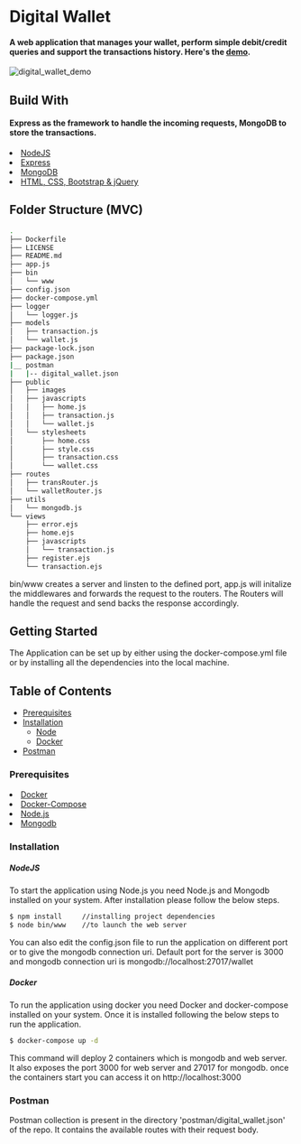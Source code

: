 # Digital Wallet 
#### A web application that manages your wallet, perform simple debit/credit queries and support the transactions history. Here's the [demo](https://drive.google.com/file/d/1Ebdr35sQH43C9cfFKmuwSYrwVDvgBskt/view?usp=sharing).

![digital_wallet_demo](https://user-images.githubusercontent.com/53873845/133300713-b2c04107-9bb7-42a3-b281-4cb3af218153.gif)

## Build With
#### Express as the framework to handle the incoming requests, MongoDB to store the transactions. 

<li><a href="https://nodejs.org/">NodeJS </l></a>
<li><a href="https://expressjs.com/">Express </l></a>
<li><a href="https://www.mongodb.com/">MongoDB </l></a>
<li><a href="https://getbootstrap.com/"> HTML, CSS, Bootstrap & jQuery</li></a>

## Folder Structure (MVC)
```bash
.
├── Dockerfile
├── LICENSE
├── README.md
├── app.js
├── bin
│   └── www
├── config.json
├── docker-compose.yml
├── logger
│   └── logger.js
├── models
│   ├── transaction.js
│   └── wallet.js
├── package-lock.json
├── package.json
|__ postman
|   |-- digital_wallet.json
├── public
│   ├── images
│   ├── javascripts
│   │   ├── home.js
│   │   ├── transaction.js
│   │   └── wallet.js
│   └── stylesheets
│       ├── home.css
│       ├── style.css
│       ├── transaction.css
│       └── wallet.css
├── routes
│   ├── transRouter.js
│   └── walletRouter.js
├── utils
│   └── mongodb.js
└── views
    ├── error.ejs
    ├── home.ejs
    ├── javascripts
    │   └── transaction.js
    ├── register.ejs
    └── transaction.ejs
```
bin/www creates a server and linsten to the defined port, app.js will initalize the middlewares and forwards the request to the routers. The Routers will handle the request and send backs the response accordingly.



## Getting Started
The Application can be set up by either using the docker-compose.yml file or by installing all the dependencies into the local machine.

## Table of Contents
 - [Prerequisites](#Prerequisites)
 - [Installation](#Installation)
    - [Node](#node)
    - [Docker](#docker)
- [Postman](#postman)


### Prerequisites
<li> <a href='https://docs.docker.com/get-docker/'> Docker </a></li>
<li><a href='https://docs.docker.com/compose/install/'>Docker-Compose</a></li>
<li><a href='https://nodejs.org/'>Node.js</a></li>
<li><a href='https://www.mongodb.com/'>Mongodb</a></li>

### Installation

##### NodeJS
To start the application using Node.js you need Node.js and Mongodb installed on your system. After installation please follow the below steps.

```bash
$ npm install     //installing project dependencies
$ node bin/www    //to launch the web server
```

You can also edit the config.json file to run the application on different port or to give the mongodb connection uri. Default port for the server is 3000 and mongodb connection uri is mongodb://localhost:27017/wallet

##### Docker
To run the application using docker you need Docker and docker-compose installed on your system. Once it is installed following the below steps to run the application.

```bash
$ docker-compose up -d
```
This command will deploy 2 containers which is mongodb and web server. It also exposes the port 3000 for web server and 27017 for mongodb. once the containers start you can access it on http://localhost:3000

### Postman

Postman collection is present in the directory 'postman/digital_wallet.json' of the repo. It contains the available routes with their request body.
